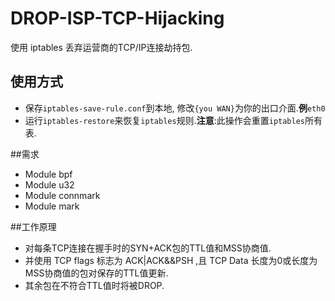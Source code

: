 # DROP-ISP-TCP-Hijacking
使用 iptables 丢弃运营商的TCP/IP连接劫持包.  
## 使用方式  
* 保存`iptables-save-rule.conf`到本地, 修改`{you WAN}`为你的出口介面.**例**`eth0`  
* 运行`iptables-restore`来恢复`iptables`规则.**注意**:此操作会重置`iptables`所有表. 

##需求
* Module bpf
* Module u32
* Module connmark
* Module mark

##工作原理
* 对每条TCP连接在握手时的SYN+ACK包的TTL值和MSS协商值.
* 并使用 TCP flags 标志为 ACK|ACK&&PSH ,且 TCP Data 长度为0或长度为MSS协商值的包对保存的TTL值更新.
* 其余包在不符合TTL值时将被DROP.

